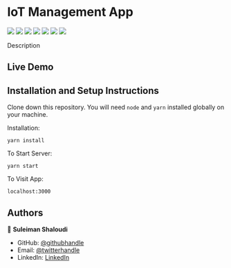 # IoT Management App

![](https://img.shields.io/badge/React-61DAFB)
![](https://img.shields.io/badge/Typescript-00273F)
![](https://img.shields.io/badge/MaterialUI-1976d2)
![](https://img.shields.io/badge/Formik-161e2e)
![](https://img.shields.io/badge/npm-FE7D37)
![](https://img.shields.io/badge/yarn-2188B6)
![](https://img.shields.io/badge/axios-FFFFFF)

Description

## Live Demo


## Installation and Setup Instructions

Clone down this repository. You will need `node` and `yarn` installed globally on your machine.

Installation:

`yarn install`

To Start Server:

`yarn start`

To Visit App:

`localhost:3000`

## Authors

👤 **Suleiman Shaloudi**

- GitHub: [@githubhandle](https://github.com/suleimanShaloudi)
- Email: [@twitterhandle](shaloudi.suleiman@gmail.com)
- LinkedIn: [LinkedIn](https://www.linkedin.com/in/suleimanshaloudi)
